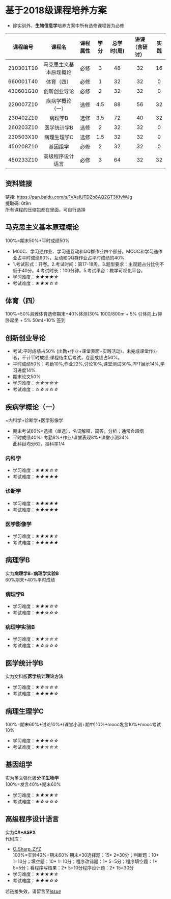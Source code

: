 # 基于2018级课程培养方案

* 除实训外，**生物信息学**培养方案中所有选修课程皆为必修  

|课程编号|课程名|课程属性|学分|总学时(周)|讲课（含研讨）|实践|
| :----: |:----: |:----: |:----: |:----: |:----: |:----: |
|210301T10| 	马克思主义基本原理概论| 	必修| 	3| 	48| 	32| 	16| 	 
|660001T40| 	体育（四）| 	必修 |	1 |	32| 	32 |	0 	 |
|430601G10| 	创新创业导论 |	必修 |	2 |	32| 	32| 	0 |	 
|220007Z10| 	疾病学概论（一） |	选修 |	4.5 |	88| 	56 |	32 	 |
|230402Z10 |	病理学B |	选修 |	3.5 |	72 |	40 |	32 	 |
|260203Z10| 	医学统计学B| 	选修 |	2 |	32 |	32 |	0 	| 
|230503X10 |	病理生理学C|选修 	|1.5 |	32 |	32 |	0 	| 
|450208Z10| 	基因组学 |	必修 |	2 |	32 |	32| 	0 | 
|450233Z10 |	高级程序设计语言 |	必修 	|3 	|64| 	32 |	32 	|

## 资料链接
链接: https://pan.baidu.com/s/1VAeIUTDZo8AQ2GT3KfvWJg  
提取码: 0t9n  
所有课程的压缩包都在里面，可自行选择  

## 马克思主义基本原理概论
100%=期末50%+平时成绩50%
* M00C、学习通作业、学习通互动和QQ群作业四个部分。MOOC和学习通作业占平时成绩60%，互动和QQ群作业占平时成绩的40%.
* 1.考试形式：开卷。2.考试时间：第17-18周。3.题型要求：主观题占分比例不低于40分。4.考试时长：100分钟。5.考试平台：教学可视化平台。
* 学习难度：*★★★★☆*  
* 考试难度：*★★★☆☆*  
## 体育（四）

100%=50%湘雅体育选修期末+40%体测(30% 1000/800m + 5% 引体向上/仰卧起坐 + 5% 50m)+10% 签到

## 创新创业导论

* 考试:平时成绩占50% (出勤+作业+课堂表面+实践活动)，未完成课堂作业者，不计平时成绩;课程结束后考试，卷面成绩占50%。  
* 平时成绩50%：考勤10%,作业22%,讨论10%,课堂测试30%,PPT展示14%,学习进度14%.  
* 期末论文50%  
* 学习难度：*☆☆☆☆☆*  
* 考试难度：*☆☆☆☆☆*  

## 疾病学概论（一）
=内科学+诊断学+医学影像学   
* 期末考试60%=选择（单选），名词解释，简答，分析；通常会超纲   
* 平时成绩40%=考勤8%+作业/课堂表现8%+课堂小测24%   
此科目均分62，挂科率1/4
### 内科学
* 学习难度：*★★★☆☆*  
* 考试难度：*★★★★★*  

### 诊断学
* 学习难度：*★★★★★*  
* 考试难度：*★★★★★*  
  
### 医学影像学
* 学习难度：*★★★★☆*  
* 考试难度：*★★★★★* 

## 病理学B
实为**病理学B**+**病理学实验B**   
60%期末+40%平时成绩
### 病理学B
* 学习难度：*★★★☆☆*  
* 考试难度：*★★☆☆☆*  
### 病理学实验B
* 学习难度：*★★☆☆☆*  
* 考试难度：*★☆☆☆☆*  

## 医学统计学B
实为文科版**医学统计理论方法**
* 学习难度：*★☆☆☆☆*  
* 考试难度：*★★★★☆*  

## 病理生理学C
100%=期末60%+讨论10%+(课堂小测+期中)10%+mooc发言10%+mooc考试10%
* 学习难度：*★★★☆☆*  
* 考试难度：*★★☆☆☆*  
 
## 基因组学
实为英文强化版**分子生物学**   
100%=发言40%+期末60%
* 学习难度：*★★★★☆*  
* 考试难度：*★☆☆☆☆*  
## 高级程序设计语言


实为**C#+ASPX**  
代码库：
* [C_Sharp_ZYZ](https://github.com/CSUBioinformatics1801/C_Sharp_ZYZ)   
100%=实验40%+期末60%
期末=30选择题：15* 2=30分；判断题：10* 1=10分；填空题：10* 1=10分；程序改错题：1* 5=5分；程序填空题：1* 5=5分；看程序写结果：2* 5=10分程序设计题：2* 15=30分
* 学习难度：*★★★★☆*  
* 考试难度：*★★★☆☆*  

若链接失效，请留言至[*issue*](https://github.com/CSUBioinformatics1801/Data_Structure_ZYZ/issues)

